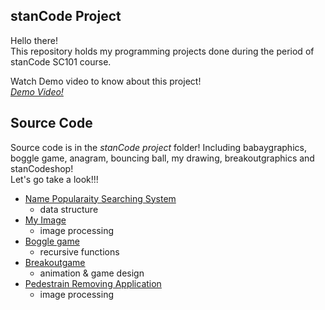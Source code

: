 ## stanCode Project 

Hello there!\
This repository holds my programming projects done during the period of stanCode SC101 course.

Watch Demo video to know about this project!\
*[Demo Video!](https://drive.google.com/drive/folders/1Gi3bn9qPW_gR0ISyGzVPLd5Bztdvd7rF?fbclid=IwAR36BW3v_bHn-Idsh-0_ROSWLwrXOzoervZId25OOzH2LX4b6FCGDfULdDg)*


## Source Code

Source code is in the *stanCode project* folder! Including babaygraphics, boggle game, anagram, bouncing ball, my drawing, breakoutgraphics and stanCodeshop!\
Let's go take a look!!!

* [Name Popularaity Searching System](https://github.com/Jasonya/sc_project/tree/main/stanCode%20project/babygrapgics)
  * data structure
* [My Image](https://github.com/Jasonya/sc_project/tree/main/stanCode%20project/bouncing%20ball%20%26%20my_drawing)
  * image processing
* [Boggle game](https://github.com/Jasonya/sc_project/tree/main/stanCode%20project/boggle%20game%20%26%20anagram)
  * recursive functions
* [Breakoutgame](https://github.com/Jasonya/sc_project/tree/main/stanCode%20project/breakoutgraphics)
  * animation & game design
* [Pedestrain Removing Application](https://github.com/Jasonya/sc_project/tree/main/stanCode%20project/stancodeshop)
  * image processing
